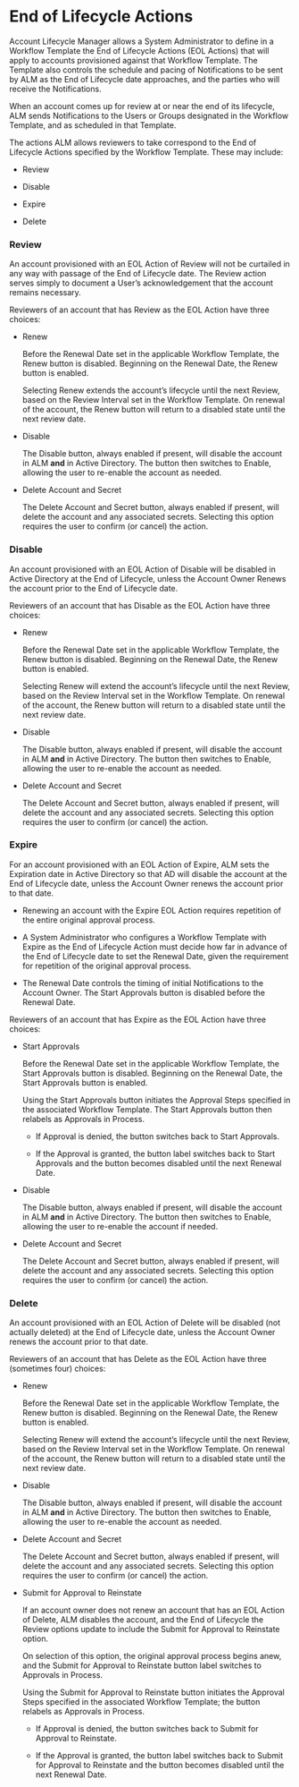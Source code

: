 ﻿[title]: # (End of Lifecycle Actions)
[tags]: # (Account Lifecycle Manager,ALM,Active Directory,)
[priority]: # (2300)

# End of Lifecycle Actions

Account Lifecycle Manager allows a System Administrator to define in a Workflow Template the End of Lifecycle Actions (EOL Actions) that will apply to accounts provisioned against that Workflow Template. The Template also controls the schedule and pacing of Notifications to be sent by ALM as the End of Lifecycle date approaches, and the parties who will receive the Notifications.

When an account comes up for review at or near the end of its lifecycle, ALM sends Notifications to the Users or Groups designated in the Workflow Template, and as scheduled in that Template.

The actions ALM allows reviewers to take correspond to the End of Lifecycle Actions specified by the Workflow Template. These may include:

* Review

* Disable

* Expire

* Delete

### Review

An account provisioned with an EOL Action of Review will not be curtailed in any way with passage of the End of Lifecycle date. The Review action serves simply to document a User’s acknowledgement that the account remains necessary.

Reviewers of an account that has Review as the EOL Action have three choices:

* Renew

  Before the Renewal Date set in the applicable Workflow Template, the Renew button is disabled. Beginning on the Renewal Date, the Renew button is enabled. 

  Selecting Renew extends the account’s lifecycle until the next Review, based on the Review Interval set in the Workflow Template. On renewal of the account, the Renew button will return to a disabled state until the next review date.

* Disable

  The Disable button, always enabled if present, will disable the account in ALM **and** in Active Directory. The button then switches to Enable, allowing the user to re-enable the account as needed.

* Delete Account and Secret

  The Delete Account and Secret button, always enabled if present, will delete the account and any associated secrets. Selecting this option requires the user to confirm (or cancel) the action.

### Disable

An account provisioned with an EOL Action of Disable will be disabled in Active Directory at the End of Lifecycle, unless the Account Owner Renews the account prior to the End of Lifecycle date.

Reviewers of an account that has Disable as the EOL Action have three choices:

* Renew

  Before the Renewal Date set in the applicable Workflow Template, the Renew button is disabled. Beginning on the Renewal Date, the Renew button is enabled. 

  Selecting Renew will extend the account’s lifecycle until the next Review, based on the Review Interval set in the Workflow Template. On renewal of the account, the Renew button will return to a disabled state until the next review date.

* Disable

  The Disable button, always enabled if present, will disable the account in ALM **and** in Active Directory. The button then switches to Enable, allowing the user to re-enable the account as needed.

* Delete Account and Secret

  The Delete Account and Secret button, always enabled if present, will delete the account and any associated secrets. Selecting this option requires the user to confirm (or cancel) the action.

### Expire

For an account provisioned with an EOL Action of Expire, ALM sets the Expiration date in Active Directory so that AD will disable the account at the End of Lifecycle date, unless the Account Owner renews the account prior to that date.

* Renewing an account with the Expire EOL Action requires repetition of the entire original approval process.

* A System Administrator who configures a Workflow Template with Expire as the End of Lifecycle Action must decide how far in advance of the End of Lifecycle date to set the Renewal Date, given the requirement for repetition of the original approval process.

* The Renewal Date controls the timing of initial Notifications to the Account Owner. The Start Approvals button is disabled before the Renewal Date.

Reviewers of an account that has Expire as the EOL Action have three choices:

* Start Approvals

  Before the Renewal Date set in the applicable Workflow Template, the Start Approvals button is disabled. Beginning on the Renewal Date, the Start Approvals button is enabled. 

  Using the Start Approvals button initiates the Approval Steps specified in the associated Workflow Template. The Start Approvals button then relabels as Approvals in Process.

  * If Approval is denied, the button switches back to Start Approvals.

  * If the Approval is granted, the button label switches back to Start Approvals and the button becomes disabled until the next Renewal Date. 

* Disable

  The Disable button, always enabled if present, will disable the account in ALM **and** in Active Directory. The button then switches to Enable, allowing the user to re-enable the account if needed.

* Delete Account and Secret

  The Delete Account and Secret button, always enabled if present, will delete the account and any associated secrets. Selecting this option requires the user to confirm (or cancel) the action.

### Delete

An account provisioned with an EOL Action of Delete will be disabled (not actually deleted) at the End of Lifecycle date, unless the Account Owner renews the account prior to that date.

Reviewers of an account that has Delete as the EOL Action have three (sometimes four) choices:

* Renew

  Before the Renewal Date set in the applicable Workflow Template, the Renew button is disabled. Beginning on the Renewal Date, the Renew button is enabled. 

  Selecting Renew will extend the account’s lifecycle until the next Review, based on the Review Interval set in the Workflow Template. On renewal of the account, the Renew button will return to a disabled state until the next review date.

* Disable

  The Disable button, always enabled if present, will disable the account in ALM **and** in Active Directory. The button then switches to Enable, allowing the user to re-enable the account as needed.

* Delete Account and Secret

  The Delete Account and Secret button, always enabled if present, will delete the account and any associated secrets. Selecting this option requires the user to confirm (or cancel) the action.

* Submit for Approval to Reinstate

  If an account owner does not renew an account that has an EOL Action of Delete, ALM disables the account, and the End of Lifecycle the Review options update to include the Submit for Approval to Reinstate option.

  On selection of this option, the original approval process begins anew, and the Submit for Approval to Reinstate button label switches to Approvals in Process.

  Using the Submit for Approval to Reinstate button initiates the Approval Steps specified in the associated Workflow Template; the button relabels as Approvals in Process.

  * If Approval is denied, the button switches back to Submit for Approval to Reinstate.

  * If the Approval is granted, the button label switches back to Submit for Approval to Reinstate and the button becomes disabled until the next Renewal Date. 


